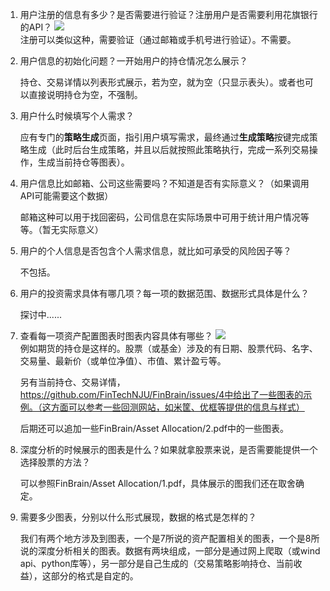 1. 用户注册的信息有多少？是否需要进行验证？注册用户是否需要利用花旗银行的API？
<img src="img1.png"><br>
    注册可以类似这种，需要验证（通过邮箱或手机号进行验证）。不需要。

2. 用户信息的初始化问题？一开始用户的持仓情况怎么展示？

    持仓、交易详情以列表形式展示，若为空，就为空（只显示表头）。或者也可以直接说明持仓为空，不强制。

3. 用户什么时候填写个人需求？

    应有专门的**策略生成**页面，指引用户填写需求，最终通过**生成策略**按键完成策略生成（此时后台生成策略，并且以后就按照此策略执行，完成一系列交易操作，生成当前持仓等图表）。

4. 用户信息比如邮箱、公司这些需要吗？不知道是否有实际意义？（如果调用API可能需要这个数据）

	邮箱这种可以用于找回密码，公司信息在实际场景中可用于统计用户情况等等。（暂无实际意义）

5. 用户的个人信息是否包含个人需求信息，就比如可承受的风险因子等？

	不包括。

6. 用户的投资需求具体有哪几项？每一项的数据范围、数据形式具体是什么？

	探讨中......

7. 查看每一项资产配置图表时图表内容具体有哪些？
<img src="img2.png"><br>
	例如期货的持仓是这样的。股票（或基金）涉及的有日期、股票代码、名字、交易量、最新价（或单位净值）、市值、累计盈亏等。

	另有当前持仓、交易详情，https://github.com/FinTechNJU/FinBrain/issues/4中给出了一些图表的示例。（这方面可以参考一些回测网站，如米筐、优框等提供的信息与样式）

	后期还可以追加一些FinBrain/Asset Allocation/2.pdf中的一些图表。
	
8. 深度分析的时候展示的图表是什么？如果就拿股票来说，是否需要能提供一个选择股票的方法？

	可以参照FinBrain/Asset Allocation/1.pdf，具体展示的图我们还在取舍确定。

9. 需要多少图表，分别以什么形式展现，数据的格式是怎样的？
	
	我们有两个地方涉及到图表，一个是7所说的资产配置相关的图表，一个是8所说的深度分析相关的图表。数据有两块组成，一部分是通过网上爬取（或wind api、python库等），另一部分是自己生成的（交易策略影响持仓、当前收益），这部分的格式是自定的。
